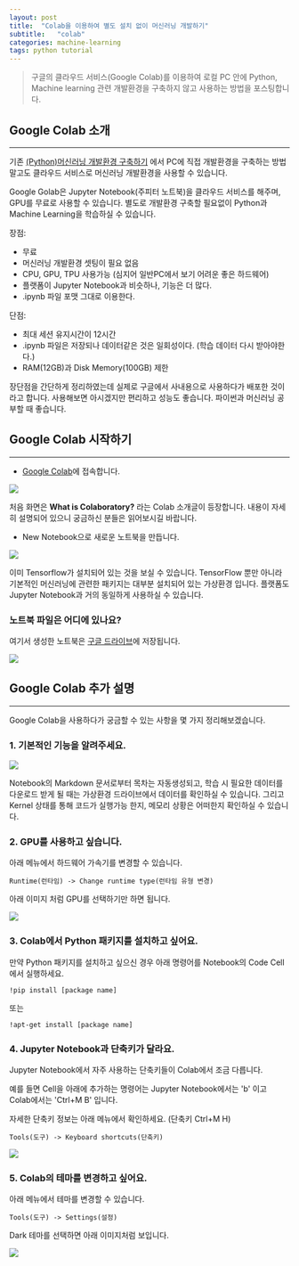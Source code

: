 ```yaml
---
layout: post
title:  "Colab을 이용하여 별도 설치 없이 머신러닝 개발하기"
subtitle:   "colab"
categories: machine-learning
tags: python tutorial
---
```

> 구글의 클라우드 서비스(Google Colab)를 이용하여 로컬 PC 안에 Python, Machine learning 관련 개발환경을 구축하지 않고 사용하는 방법을 포스팅합니다.

## Google Colab 소개
---

기존 [(Python)머신러닝 개발환경 구축하기](https://laboputer.github.io/machine-learning/2020/04/03/python-setup/) 에서 PC에 직접 개발환경을 구축하는 방법 말고도
클라우드 서비스로 머신러닝 개발환경을 사용할 수 있습니다.

Google Golab은 Jupyter Notebook(주피터 노트북)을 클라우드 서비스를 해주며, GPU를 무료로 사용할 수 있습니다.
별도로 개발환경 구축할 필요없이 Python과 Machine Learning을 학습하실 수 있습니다.

장점:
- 무료
- 머신러닝 개발환경 셋팅이 필요 없음
- CPU, GPU, TPU 사용가능 (심지어 일반PC에서 보기 어려운 좋은 하드웨어)
- 플랫폼이 Jupyter Notebook과 비슷하나, 기능은 더 많다.
- .ipynb 파일 포맷 그대로 이용한다.

단점:
- 최대 세션 유지시간이 12시간
- .ipynb 파일은 저장되나 데이터같은 것은 일회성이다.
  (학습 데이터 다시 받아야한다.)
- RAM(12GB)과 Disk Memory(100GB) 제한

장단점을 간단하게 정리하였는데 실제로 구글에서 사내용으로 사용하다가 배포한 것이라고 합니다. 사용해보면 아시겠지만 편리하고 성능도 좋습니다.
파이썬과 머신러닝 공부할 때 좋습니다.


## Google Colab 시작하기
---

- [Google Colab](https://colab.research.google.com/)에 접속합니다.

![](https://laboputer.github.io/assets/img/ml/python/colab/1.JPG)

처음 화면은 **What is Colaboratory?** 라는 Colab 소개글이 등장합니다.
내용이 자세히 설명되어 있으니 궁금하신 분들은 읽어보시길 바랍니다.


- New Notebook으로 새로운 노트북을 만듭니다.

![](https://laboputer.github.io/assets/img/ml/python/colab/2.JPG)

이미 Tensorflow가 설치되어 있는 것을 보실 수 있습니다. TensorFlow 뿐만 아니라 기본적인 머신러닝에 관련한 패키지는 대부분 설치되어 있는 가상환경 입니다.
플랫폼도 Jupyter Notebook과 거의 동일하게 사용하실 수 있습니다.

### 노트북 파일은 어디에 있나요?

여기서 생성한 노트북은 [구글 드라이브](https://drive.google.com/drive/u/0/my-drive)에 저장됩니다.

![](https://laboputer.github.io/assets/img/ml/python/colab/3.JPG)


## Google Colab 추가 설명
---

Google Colab을 사용하다가 궁금할 수 있는 사항을 몇 가지 정리해보겠습니다.

### 1. 기본적인 기능을 알려주세요.

![](https://laboputer.github.io/assets/img/ml/python/colab/4.JPG)

Notebook의 Markdown 문서로부터 목차는 자동생성되고, 학습 시 필요한 데이터를 다운로드 받게 될 때는 가상환경 드라이브에서 데이터를 확인하실 수 있습니다.
그리고 Kernel 상태를 통해 코드가 실행가능 한지, 메모리 상황은 어떠한지 확인하실 수 있습니다.

### 2. GPU를 사용하고 싶습니다.

아래 메뉴에서 하드웨어 가속기를 변경할 수 있습니다.
```
Runtime(런타임) -> Change runtime type(런타임 유형 변경)
```

아래 이미지 처럼 GPU를 선택하기만 하면 됩니다.

![](https://laboputer.github.io/assets/img/ml/python/colab/5.JPG)


### 3. Colab에서 Python 패키지를 설치하고 싶어요.

만약 Python 패키지를 설치하고 싶으신 경우 아래 명령어를 Notebook의 Code Cell에서 실행하세요.
```
!pip install [package name]
```
또는
```
!apt-get install [package name]
```

### 4. Jupyter Notebook과 단축키가 달라요.

Jupyter Notebook에서 자주 사용하는 단축키들이 Colab에서 조금 다릅니다.

예를 들면 Cell을 아래에 추가하는 명령어는 Jupyter Notebook에서는 'b' 이고 Colab에서는 'Ctrl+M B' 입니다.

자세한 단축키 정보는 아래 메뉴에서 확인하세요. (단축키 Ctrl+M H)
```
Tools(도구) -> Keyboard shortcuts(단축키) 
```

![](https://laboputer.github.io/assets/img/ml/python/colab/6.JPG)


### 5. Colab의 테마를 변경하고 싶어요.

아래 메뉴에서 테마를 변경할 수 있습니다.
```
Tools(도구) -> Settings(설정)
```

Dark 테마를 선택하면 아래 이미지처럼 보입니다.

![](https://laboputer.github.io/assets/img/ml/python/colab/7.JPG)